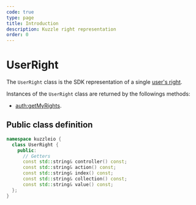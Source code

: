 ```yaml
---
code: true
type: page
title: Introduction
description: Kuzzle right representation
order: 0
---
```


# UserRight

The `UserRight` class is the SDK representation of a single [user's right](/core/1/guide/guides/essentials/user-authentication/#creating-users-default).

Instances of the `UserRight` class are returned by the followings methods:

- [auth:getMyRights](/sdk/cpp/1/controllers/auth/).

## Public class definition

```cpp
namespace kuzzleio {
  class UserRight {
    public:
      // Getters
      const std::string& controller() const;
      const std::string& action() const;
      const std::string& index() const;
      const std::string& collection() const;
      const std::string& value() const;
  };
}
```
